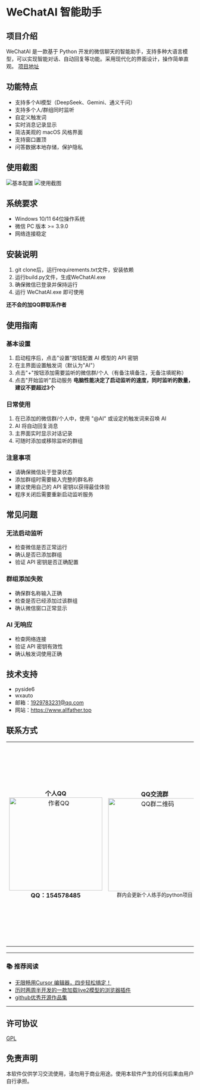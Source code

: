 # WeChatAI 智能助手

## 项目介绍
WeChatAI 是一款基于 Python 开发的微信聊天的智能助手，支持多种大语言模型，可以实现智能对话、自动回复等功能。采用现代化的界面设计，操作简单直观。
[项目地址](https://github.com/Vita0519/WeChatAI.git)

## 功能特点
- 支持多个AI模型（DeepSeek、Gemini、通义千问）
- 支持多个人/群组同时监听
- 自定义触发词
- 实时消息记录显示
- 简洁美观的 macOS 风格界面
- 支持窗口置顶
- 问答数据本地存储，保护隐私
  
## 使用截图
![基本配置](https://wmimg.com/i/1119/2025/02/67ae98937812b.png)
![使用截图](https://wmimg.com/i/1119/2025/02/67ae988ff30fe.png)

## 系统要求
- Windows 10/11 64位操作系统
- 微信 PC 版本 >= 3.9.0
- 网络连接稳定

## 安装说明
1. git clone后，运行requirements.txt文件，安装依赖
2. 运行build.py文件，生成WeChatAI.exe
3. 确保微信已登录并保持运行
4. 运行 WeChatAI.exe 即可使用

**还不会的加QQ群联系作者**

## 使用指南

### 基本设置
1. 启动程序后，点击"设置"按钮配置 AI 模型的 API 密钥
2. 在主界面设置触发词（默认为"AI"）
3. 点击"+"按钮添加需要监听的微信群/个人（有备注填备注，无备注填昵称）
4. 点击"开始监听"启动服务
**电脑性能决定了启动监听的速度，同时监听的数量，建议不要超过3个**

### 日常使用
1. 在已添加的微信群/个人中，使用 "@AI" 或设定的触发词来召唤 AI
2. AI 将自动回复消息
3. 主界面实时显示对话记录
4. 可随时添加或移除监听的群组

### 注意事项
- 请确保微信处于登录状态
- 添加群组时需要输入完整的群名称
- 建议使用自己的 API 密钥以获得最佳体验
- 程序关闭后需要重新启动监听服务

## 常见问题

### 无法启动监听
- 检查微信是否正常运行
- 确认是否已添加群组
- 验证 API 密钥是否正确配置

### 群组添加失败
- 确保群名称输入正确
- 检查是否已经添加过该群组
- 确认微信窗口正常显示

### AI 无响应
- 检查网络连接
- 验证 API 密钥有效性
- 确认触发词使用正确

## 技术支持
- pyside6
- wxauto
- 邮箱：1929783231@qq.com
- 网站：https://www.allfather.top

## 联系方式

<div align="center"><table><tbody><tr><td align="center"><b>个人QQ</b><br><img src="https://wmimg.com/i/1119/2025/02/67a96bb8d3ef6.jpg" width="250" alt="作者QQ"><br><b>QQ：154578485</b></td><td align="center"><b>QQ交流群</b><br><img src="https://wmimg.com/i/1119/2025/02/67a96bb8d6457.jpg" width="250" alt="QQ群二维码"><br><small>群内会更新个人练手的python项目</small></td><td align="center"><b>微信赞赏</b><br><img src="https://wmimg.com/i/1119/2024/09/66dd37a5ab6e8.jpg" width="500" alt="微信赞赏码"><br><small>要到饭咧？啊咧？啊咧？不给也没事~ 请随意打赏</small></td><td align="center"><b>支付宝赞赏</b><br><img src="https://wmimg.com/i/1119/2024/09/66dd3d6febd05.jpg" width="300" alt="支付宝赞赏码"><br><small>如果觉得有帮助,来包辣条犒劳一下吧~</small></td></tr></tbody></table></div>

---

### 📚 推荐阅读

-   [无限畅用Cursor 编辑器，四步轻松搞定！](https://www.allfather.top/archives/cursormian-fei-mi-ji-si-bu-jie-suo)
-   [历时两周半开发的一款加载live2模型的浏览器插件](https://www.allfather.top/archives/live2dkan-ban-niang)
-   [github优秀开源作品集](https://www.allfather.top/mol2d/)

---

## 许可协议
[GPL](https://opensource.org/license/gpl-1-0)

## 免责声明
本软件仅供学习交流使用，请勿用于商业用途。使用本软件产生的任何后果由用户自行承担。
